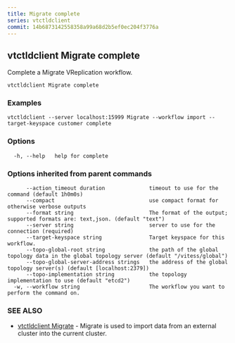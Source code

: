 ```yaml
---
title: Migrate complete
series: vtctldclient
commit: 14b6873142558358a99a68d2b5ef0ec204f3776a
---
```

## vtctldclient Migrate complete

Complete a Migrate VReplication workflow.

```
vtctldclient Migrate complete
```

### Examples

```
vtctldclient --server localhost:15999 Migrate --workflow import --target-keyspace customer complete
```

### Options

```
  -h, --help   help for complete
```

### Options inherited from parent commands

```
      --action_timeout duration              timeout to use for the command (default 1h0m0s)
      --compact                              use compact format for otherwise verbose outputs
      --format string                        The format of the output; supported formats are: text,json. (default "text")
      --server string                        server to use for the connection (required)
      --target-keyspace string               Target keyspace for this workflow.
      --topo-global-root string              the path of the global topology data in the global topology server (default "/vitess/global")
      --topo-global-server-address strings   the address of the global topology server(s) (default [localhost:2379])
      --topo-implementation string           the topology implementation to use (default "etcd2")
  -w, --workflow string                      The workflow you want to perform the command on.
```

### SEE ALSO

* [vtctldclient Migrate](../)	 - Migrate is used to import data from an external cluster into the current cluster.

